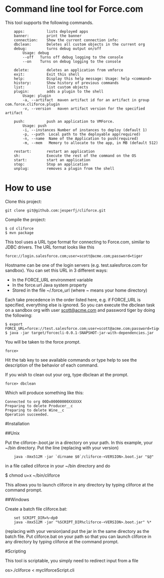 # Command line tool for Force.com

This tool supports the following commands.

        apps:          lists deployed apps
        banner:        print the banner
        connection:    Show the current connection info:
        dbclean:       Deletes all custom objects in the current org
        debug:         turns debug output on/off
            Usage: debug
            --off	Turns off debug logging to the console
            --on	Turns on debug logging to the console

        delete:        deletes an application from vmforce
        exit:          Exit this shell
        help:          Display this help message: Usage: help <command>
        history:       Show history of previous commands
        list:          list custom objects
        plugin:        adds a plugin to the shell
            Usage: plugin
            -a, --artifact	maven artifact id for an artifact in group com.force.cliforce.plugin
            -v, --version	maven artifact version for the specified artifact

        push:          push an application to VMForce.
            Usage: push
            -i, --instances	Number of instances to deploy (default 1)
            -p, --path	Local path to the deployable app(required)
            -n, --name	Name of the Application to push(required)
            -m, --mem	Memory to allocate to the app, in MB (default 512)

        restart:       restart an application
        sh:            Execute the rest of the command on the OS
        start:         start an application
        stop:          Stop an application
        unplug:        removes a plugin from the shell


# How to use

Clone this project:

	git clone git@github.com:jesperfj/cliforce.git

Compile the project:

	$ cd cliforce
	$ mvn package

This tool uses a URL type format for connecting to Force.com, similar to JDBC drivers. The URL format looks like this

	force://login.salesforce.com;user=scott@acme.com;password=tiger

Hostname can be one of the login servers (e.g. test.salesforce.com for sandbox). You can set this URL in 3 different ways:

* In the FORCE_URL environment variable
* In the force.url Java system property
* Stored in the file ~/.force_url (where ~ means your home directory)

Each take precedence in the order listed here, e.g. if FORCE_URL is specified, everything else is ignored. So you can execute the dbclean task on a sandbox org with user scott@acme.com and password tiger by doing the following:

	$ export FORCE_URL=force://test.salesforce.com;user=scott@acme.com;password=tiger
	$ java -jar target/forcecli-0.0.1-SNAPSHOT-jar-with-dependencies.jar

You will be taken to the force prompt.

    force>

Hit the tab key to see available commands or type help to see the description of the behavior of each command.

If you wish to clean out your org, type dbclean at the prompt.

    force> dbclean

Which will produce something like this:

	Connected to org 00Dx00000000XXXXXX
	Preparing to delete Producer__c
	Preparing to delete Wine__c
	Operation succeeded.

#Installation

##Unix

Put the cliforce-<VERSION>.boot.jar in a directory on your path.
In this example, your ~/bin directory.
Put the line (replacing <VERSION> with your version)

        java -Xmx512M -jar `dirname $0`/cliforce-<VERSION>.boot.jar "$@"

in a file called cliforce in your ~/bin directory and do

$ chmod u+x ~/bin/cliforce

This allows you to launch cliforce in any directory by typing cliforce at the command prompt.

##Windows

Create a batch file cliforce.bat:

        set SCRIPT_DIR=%~dp0
        java -Xmx512M -jar "%SCRIPT_DIR%cliforce-<VERSION>.boot.jar" %*

(replacing <VERSION> with your version)and put the jar in the same directory as the batch file.
Put cliforce.bat on your path so that you can launch cliforce in any directory by typing cliforce at the command prompt.

#Scripting

This tool is scriptable, you simply need to redirect input from a file

os>./cliforce < mycliforceScript.cli


